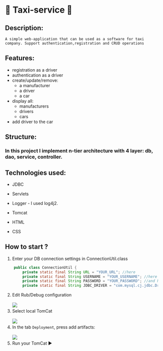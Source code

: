 ﻿# :oncoming_taxi: Taxi-service :oncoming_taxi:

## Description:
`A simple web-application that can be used as a software for taxi company. Support authentication,registration and CRUD operations`

## Features:

- registration as a driver
- authentication as a driver
- create/update/remove:
    - a manufacturer
    - a driver
    - a car
- display all:
    - manufacturers
    - drivers
    - cars
- add driver to the car

## Structure:

### In this project I implement n-tier architecture with 4 layer: db, dao, service, controller.

## Technologies used:

- JDBC


- Servlets


- Logger - I used log4j2.


- Tomcat


- HTML


- CSS

## How to start ?

1. Enter your DB connection settings in ConnectionUtil.class <br>
```java
    public class ConnectionUtil {
        private static final String URL = "YOUR_URL"; //here
        private static final String USERNAME = "YOUR_USERNAME"; //here
        private static final String PASSWORD = "YOUR_PASSWORD"; //and here
        private static final String JDBC_DRIVER = "com.mysql.cj.jdbc.Driver";
```
2. Edit Rub/Debug configuration <br><br>
   <img src="https://devcolibri.com/cp/wp-content/uploads/2014/03/4249_2.png">
3. Select local TomCat <br><br>
   <img src="https://devcolibri.com/cp/wp-content/uploads/2014/03/4249_3.png">
4. In the tab `Deployment`, press add artifacts: <br><br>
   <img src="https://devcolibri.com/cp/wp-content/uploads/2014/03/4249_6.png">
5. Run your TomCat :arrow_forward: 
